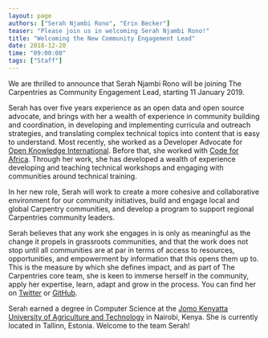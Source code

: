 ```yaml
---
layout: page
authors: ["Serah Njambi Rono", "Erin Becker"]
teaser: "Please join us in welcoming Serah Njambi Rono!"
title: "Welcoming the New Community Engagement Lead"
date: 2018-12-20
time: "09:00:00"
tags: ["Staff"]
---
```


We are thrilled to announce that Serah Njambi Rono will be joining The Carpentries as Community Engagement Lead, starting 11 January 2019.

Serah has over five years experience as an open data and open source
advocate, and brings with her a wealth of experience in community building and coordination, in developing and implementing curricula
and outreach strategies, and translating complex technical topics into content that is easy to understand. Most recently, she worked as
a Developer Advocate for [Open Knowledge International](https://okfn.org/). Before that, she worked with [Code for Africa](https://codeforafrica.org/).
Through her work, she has developed a wealth of experience developing and teaching technical workshops and engaging with communities
around technical training. 

In her new role, Serah will work to create a more cohesive and collaborative environment for our community initiatives, build and engage
local and global Carpentry communities, and develop a program to support regional Carpentries community leaders.

Serah believes that any work she engages in is only as meaningful as the change it propels in grassroots communities, and that the work
does not stop until all communities are at par in terms of access to resources, opportunities, and empowerment by information that this
opens them up to. This is the measure by which she defines impact, and as part of The Carpentries core team, she is keen to immerse herself
in the community, apply her expertise, learn, adapt and grow in the process. You can find her on [Twitter](https://twitter.com/serahrono) or 
[GitHub](https://github.com/serahrono).

Serah earned a degree in Computer Science at the [Jomo Kenyatta University of Agriculture and Technology](http://www.jkuat.ac.ke/) 
in Nairobi, Kenya. She is currently located in Tallinn, Estonia. Welcome to the team Serah! 
